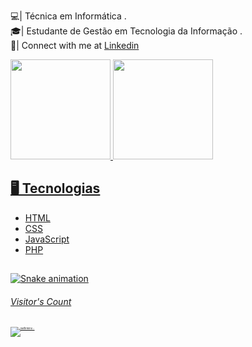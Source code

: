 
💻| Técnica em Informática .<br>🎓| Estudante de Gestão em Tecnologia da Informação .<br>🔵| Connect with me at <a href="https://www.linkedin.com/in/nataline-firmino/">Linkedin</a>


<div>
  <a href="https://github.com/natfirmino">
  <img height="160em" src="https://github-readme-stats.vercel.app/api?username=natfirmino&theme=synthwave&show_icons=true"/>
  <img height="160em" src="https://github-readme-stats.vercel.app/api/top-langs/?username=natfirmino&layout=compact&langs_count=7&theme=synthwave"/>
</div>

 ## 🖥️ Tecnologias 
 <ul>
           <li>HTML</li>
           <li>CSS</li>
           <li>JavaScript</li>
           <li>PHP</li>
 </ul>


 
  

     

 
 ##

 
  ![Snake animation](https://github.com/natfirmino/TesteNat/blob/output/github-contribution-grid-snake.svg)




<h6>Visitor's Count</h6>
 
<div>
<p style="font-size: 4px;"><img src="https://profile-counter.glitch.me/{natfirmino}/count.svg" alt="natfirmino :: " /></p>
</div>


